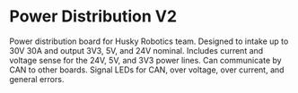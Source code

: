 # Power Distribution V2
Power distribution board for Husky Robotics team. Designed to intake up to 30V 30A and output 3V3, 5V, and 24V nominal. 
Includes current and voltage sense for the 24V, 5V, and 3V3 power lines. Can communicate by CAN to other boards.
Signal LEDs for CAN, over voltage, over current, and general errors.
